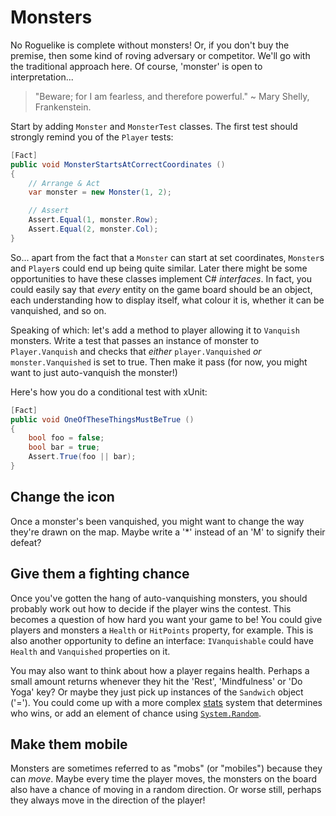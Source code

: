 # Monsters

No Roguelike is complete without monsters! Or, if you don't buy the premise, then some kind of roving adversary or competitor. We'll go with the traditional approach here. Of course, 'monster' is open to interpretation...

> "Beware; for I am fearless, and therefore powerful." ~ Mary Shelly, Frankenstein.

Start by adding `Monster` and `MonsterTest` classes. The first test should strongly remind you of the `Player` tests:

```cs
[Fact]
public void MonsterStartsAtCorrectCoordinates ()
{
    // Arrange & Act
    var monster = new Monster(1, 2);

    // Assert
    Assert.Equal(1, monster.Row);
    Assert.Equal(2, monster.Col);
}
```

So... apart from the fact that a `Monster` can start at set coordinates, `Monster`s and `Player`s could end up being quite similar. Later there might be some opportunities to have these classes implement C# _interfaces_. In fact, you could easily say that _every_ entity on the game board should be an object, each understanding how to display itself, what colour it is, whether it can be vanquished, and so on.

Speaking of which: let's add a method to player allowing it to `Vanquish` monsters. Write a test that passes an instance of monster to `Player.Vanquish` and checks that _either_ `player.Vanquished` _or_ `monster.Vanquished` is set to true. Then make it pass (for now, you might want to just auto-vanquish the monster!)

Here's how you do a conditional test with xUnit:

```cs
[Fact]
public void OneOfTheseThingsMustBeTrue ()
{
    bool foo = false;
    bool bar = true;
    Assert.True(foo || bar);
}
```


## Change the icon

Once a monster's been vanquished, you might want to change the way they're drawn on the map. Maybe write a '*' instead of an 'M' to signify their defeat?


## Give them a fighting chance

Once you've gotten the hang of auto-vanquishing monsters, you should probably work out how to decide if the player wins the contest. This becomes a question of how hard you want your game to be! You could give players and monsters a `Health` or `HitPoints` property, for example. This is also another opportunity to define an interface: `IVanquishable` could have `Health` and `Vanquished` properties on it.

You may also want to think about how a player regains health. Perhaps a small amount returns whenever they hit the 'Rest', 'Mindfulness' or 'Do Yoga' key? Or maybe they just pick up instances of the `Sandwich` object ('='). You could come up with a more complex <a href="https://en.wikipedia.org/wiki/Attribute_(role-playing_games)">stats</a> system that determines who wins, or add an element of chance using [`System.Random`](https://msdn.microsoft.com/en-us/library/system.random(v=vs.110).aspx).


## Make them mobile

Monsters are sometimes referred to as "mobs" (or "mobiles") because they can _move_. Maybe every time the player moves, the monsters on the board also have a chance of moving in a random direction. Or worse still, perhaps they always move in the direction of the player!

